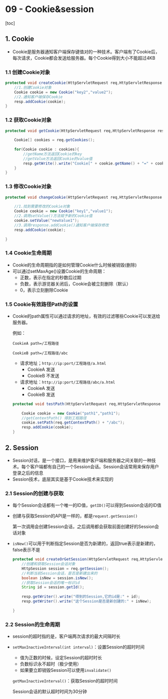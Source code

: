 # 09 - Cookie&session

[toc]

## 1. Cookie

- Cookie是服务器通知客户端保存键值对的一种技术。客户端有了Cookie后，每次请求，Cookie都会发送给服务器。每个Cookie得到大小不能超过4KB

### 1.1 创建Cookie对象

```java
protected void createCookie(HttpServletRequest req,HttpServletResponse resp) throws ServletException,IOException{
    //1.创建Cookie对象
    Cookie cookie = new Cookie("key2","value2");
    //2.通知客户端保存Cookie
    resp.addCookie(cookie);
}
```

### 1.2 获取Cookie对象

```java
protected void getCookie(HttpServletRequest req,HttpServletResponse resp) throws ServletException,IOException{
    
    Cookie[] cookies = req.getCookies();
    
    for(Cookie cookie : cookies){
        //getName方法返回Cookie的key
        //getValue方法返回Cookie的value值
        resp.getWrite().write("Cookie[" + cookie.getName() + "=" + cookie.getValue() + "]");
    }
}
```

### 1.3 修改Cookie对象

```java
protected void changeCookie(HttpServletRequest req,HttpServletResponse resp) throws ServletException,IOException{
    
    //1.找到需要修改的Cookie对象
    Cookie cookie = new Cookie("key1","value1");
    //2.调用setValue()方法赋予新的Cookie值
    cookie.setValue("newValue1");
    //3.调用response.addCookie()通知客户端保存修改
    resp.addCookie(cookie);
    
}
```

### 1.4 Cookie生命周期

- Cookie的生命周期指的是如何管理Cookie什么时候被销毁(删除)
- 可以通过setMaxAge()设置Cookie的生命周期：
  - 正数，表示在指定的秒数后过期
  - 负数，表示游览器关闭后，Cookie会被立刻删除（默认）
  - 0，表示立刻删除Cookie

### 1.5 Cookie有效路径Path的设置

- Cookie的path属性可以通过请求的地址，有效的过滤哪些Cookie可以发送给服务器。

  例如：

  `CookieA path=/工程路径`

  `CookieB path=/工程路径/abc`

  - 请求地址；`http://ip:port/工程路径/a.html`
    - CookieA 发送
    - CookieB 不发送
  - 请求地址：`http://ip:port/工程路径/abc/a.html`
    - CookieA 发送
    - CookieB 发送

  ```java
  protected void testPath(HttpServletRequest req,HttpServletResponse resp) throws ServletException,IOException{
      
      Cookie cookie = new Cookie("path1","path1");
      //getContextPath() 得到工程路径
      cookie.setPath(req.getContextPath() + "/abc");
      resp.addCookie(cookie);
  }
  ```

  

## 2. Session

- Session对话，是一个接口，是用来维护客户端和服务器之间关联的一种技术。每个客户端都有自己的一个Session会话。Session会话常用来保存用户登录之后的信息
- Session技术，底层其实是基于Cookie技术来实现的

### 2.1 Session的创建与获取

- 每个Session会话都有一个唯一的ID值，`getID()`可以得到Session会话的ID值

- 创建与获取Session的API是一样的，都是`request.getSession()`

  第一次调用会创建Session会话，之后调用都会获取前面创建好的Session会话对象

- `isNew()`可以用于判断指定Session是否为新建的，返回true表示是新建的，false表示不是

  ```java
  protected void createOrGetSession(HttpServletRequest req,HttpServletResponse resp) throws ServletException,IOException{
      //创建和获取Session会话对象
      HttpSession session = req.getSession();
      //判断当前Session会话，是否是新建出来的
      boolean isNew = session.isNew();
      //获取Session会话的唯一标识id
      String id = session.getId();
      
      resp.getWriter().write("得到的Session,它的id是:" + id);
      resp.getWriter().write("这个Session是否是新创建的:" + isNew);
      
  }
  ```

### 2.2 Session的生命周期

- session的超时指的是，客户端两次请求的最大间隔时长

- `setMaxInactiveInterval(int interval)`：设置Session的超时时间

  - 值为正数的时候，设定Session的超时时长
  - 负数标识永不超时（极少使用）
  - 如果要立即销毁Session可以使用`invalidate()`

  `getMaxInactiveInterval()`：获取Session的超时时间

  Session会话的默认超时时间为30分钟